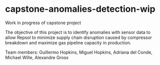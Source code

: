 # capstone-anomalies-detection-wip
Work in progress of capstone project 

The objective of this project is to identify anomalies with sensor data to allow Repsol to minimize supply chain disruption caused by compressor breakdown and maximize gas pipeline capacity in production.

Team members: Guillermo Hopkins, Miguel Hopkins, Adriana del Conde, Michael Wille, Alexandre Gross
